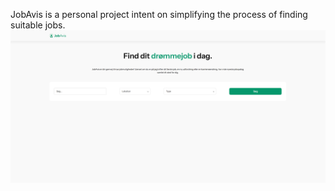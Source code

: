 JobAvis is a personal project intent on simplifying the process of finding suitable jobs.
![JobAvis Frontpage](JobavisFrontend/src/assets/jobavis1.png)
